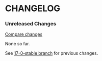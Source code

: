 # CHANGELOG



### Unreleased Changes

[Compare changes](https://github.com/codevise/pageflow/compare/17-0-stable...master)

None so far.

See
[17-0-stable branch](https://github.com/codevise/pageflow/blob/17-0-stable/CHANGELOG.md)
for previous changes.
